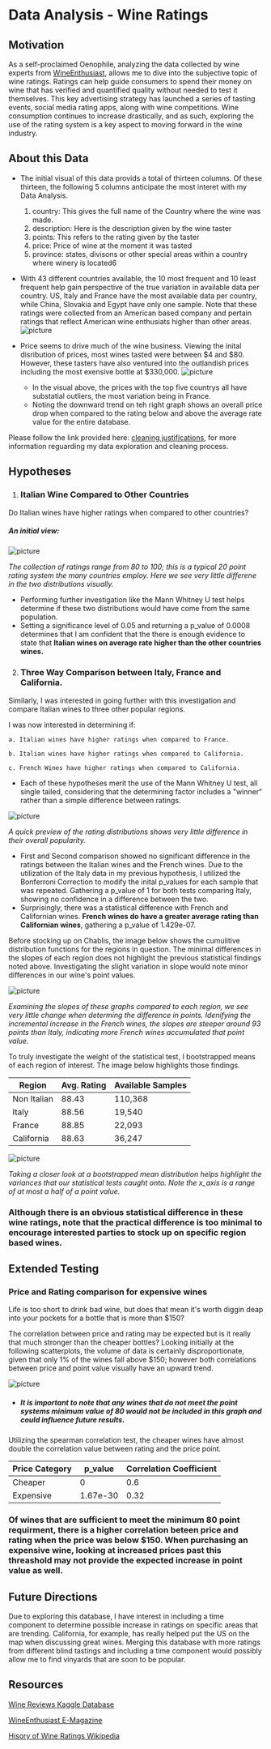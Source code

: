 # Data Analysis - Wine Ratings


## Motivation
As a self-proclaimed Oenophile, analyzing the data collected by wine experts from [WineEnthusiast](https://www.winemag.com/), allows me to dive into the subjective topic of wine ratings. Ratings can help guide consumers to spend their money on wine that has verified and quantified quality without needed to test it themselves. This key advertising strategy has launched a series of tasting events, social media rating apps, along with wine competitions. Wine consumption continues to increase drastically, and as such, exploring the use of the rating system is a key aspect to moving forward in the wine industry. 

## About this Data
* The initial visual of this data provids a total of thirteen columns. Of these thirteen, the following 5 columns anticipate the most interet with my Data Analysis. 
    1. country: This gives the full name of the Country where the wine was made.
    2. description: Here is the description given by the wine taster
    3. points: This refers to the rating given by the taster
    4. price: Price of wine at the moment it was tasted
    5. province: states, divisons or other special areas within a country where winery is located6

* With 43 different countries available, the 10 most frequent and 10 least frequent help gain perspective of the true variation in available data per country. US, Italy and France have the most available data per country, while China, Slovakia and Egypt have only one sample. Note that these ratings were collected from an American based company and pertain ratings that reflect American wine enthusiats higher than other areas. 
![picture](images/top_least_rated_bar.png)


* Price seems to drive much of the wine business. Viewing the inital disribution of prices, most wines tasted were between $4 and $80. However, these tasters have also ventured into the outlandish prices including the most exensive bottle at $330,000. 
![picture](images/price_box.png)
    * In the visual above, the prices with the top five countrys all have substatial outliers, the most variation being in France. 
    * Noting the downward trend on teh right graph shows an overall price drop when compared to the rating below and above the average rate value for the entire database. 


Please follow the link provided here: <a href = "https://github.com/hberginc/wine_ratings/blob/master/src/cleaning_justification.md">cleaning justifications</a>, for more information reguarding my data exploration and cleaning process. 


## Hypotheses

1.  ### Italian Wine Compared to Other Countries

Do Italian wines have higher ratings when compared to other countries?

##### An initial view: 

![picture](images/Italy_Other_bar.png)

 *The collection of ratings range from 80 to 100; this is a typical 20 point rating system the many countries employ. Here we see very little differene in the two distributions visually.*

 * Performing further investigation like the Mann Whitney U test helps determine if these two distributions would have come from the same population.  
 * Setting a significance level of 0.05 and returning a p_value of 0.0008 determines that I am confident that the there is enough evidence to state that **Italian wines on average rate higher than the other countries wines.**


2. ### Three Way Comparison between Italy, France and California. 
Similarly, I was interested in going further with this investigation and compare Italian wines to three other popular regions. 

I was now interested in determining if:

    a. Italian wines have higher ratings when compared to France.

    b. Italian wines have higher ratings when compared to California.

    c. French Wines have higher ratings when compared to California. 

* Each of these hypotheses merit the use of the Mann Whitney U test, all single tailed, considering that the determining factor includes a "winner" rather than a simple difference between ratings.


![picture](images/bar_dist.png)

*A quick preview of the rating distributions shows very little difference in their overall popularity.* 


 * First and Second comparison showed no significant difference in the ratings between the Italian wines and the French wines. Due to the utilization of the Italy data in my previous hypothesis, I utilized the Bonferroni Correction to modify the inital p_values for each sample that was repeated. Gathering a p_value of 1 for both tests comparing Italy, showing no confidence in a difference between the two. 
 * Surprisingly, there was a statistical difference with French and Californian wines. **French wines do have a greater average rating than Californian wines**, gathering a p_value of 1.429e-07. 


Before stocking up on Chablis, the image below shows the cumulitive distribution functions for the regions in question. The minimal differences in the slopes of each region does not highlight the previous statistical findings noted above. Investigating the slight variation in slope would note minor differences in our wine's point values. 

![picture](images/side_by_side_cdf.png)

*Examining the slopes of these graphs compared to each region, we see very little change when determing the difference in points. Idenifying the incremental increase in the French wines, the slopes are steeper around 93 points than Italy, indicating more French wines accumulated that point value.* 

To truly investigate the weight of the statistical test, I bootstrapped means of each region of interest. The image below highlights those findings. 
    

Region  | Avg. Rating   | Available Samples
------- | ------------- | ------------------
Non Italian | 88.43 |  110,368
Italy | 88.56 | 19,540
France | 88.85 | 22,093
California | 88.63 | 36,247 

![picture](images/bootstrap_sidebysidehist.png)

*Taking a closer look at a bootstrapped mean distribution helps highlight the variances that our statistical tests caught onto. Note the x_axis is a range  of at most a half of a point value.*



### **Although there is an obvious statistical difference in these wine ratings, note that the practical difference is too minimal to encourage interested parties to stock up on specific region based wines.**


## Extended Testing

### Price and Rating comparison for expensive wines

Life is too short to drink bad wine, but does that mean it's worth diggin deap into your pockets for a bottle that is more than $150? 

The correlation between price and rating may be expected but is it really that much stronger than the cheaper bottles? Looking initially at the following scatterplots, the volume of data is certainly disproportionate, given that only 1% of the wines fall above $150; however both correlations between price and point value visually have an upward trend. 

![picture](images/price_scatter.png)

* ##### It is important to note that any wines that do not meet the point systems minimum value of 80 would not be included in this graph and could influence future results. 

Utilizing the spearman correlation test, the cheaper wines have almost double the correlation value between rating and the price point. 


Price Category  | p_value |  Correlation Coefficient
--------------- | --------- | -------------------------
Cheaper | 0 | 0.6
Expensive | 1.67e-30 | 0.32 


### Of wines that are sufficient to meet the minimum 80 point requirment, **there is a higher correlation beteen price and rating when the price was below $150.** When purchasing an expensive wine, looking at increased prices past this threashold may not provide the expected increase in point value as well.

## Future Directions

Due to exploring this database, I have interest in including a time component to determine possible increase in ratings on specific areas that are trending. California, for example, has really helped put the US on the map when discussing great wines. Merging this database with more ratings from different blind tastings and including a time component would possibly allow me to find vinyards that are soon to be popular. 


## Resources
[Wine Reviews Kaggle Database](https://www.kaggle.com/zynicide/wine-reviews)

[WineEnthusiast E-Magazine](https://www.winemag.com/)

[Hisory of Wine Ratings Wikipedia](https://en.wikipedia.org/wiki/Wine_rating#History)